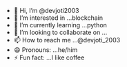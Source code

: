 - 👋 Hi, I’m @devjoti2003
- 👀 I’m interested in ...blockchain
- 🌱 I’m currently learning ...python
- 💞️ I’m looking to collaborate on ...
- 📫 How to reach me ...@devjoti_2003
- 😄 Pronouns: ...he/him
- ⚡ Fun fact: ...I like coffee

<!---
devjoti2003/devjoti2003 is a ✨ special ✨ repository because its `README.md` (this file) appears on your GitHub profile.
You can click the Preview link to take a look at your changes.
--->
